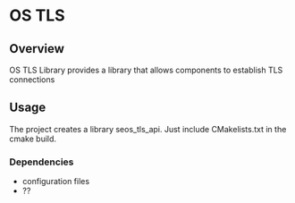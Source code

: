 # OS TLS

## Overview

OS TLS Library provides a library that allows components to establish TLS
connections

## Usage

The project creates a library seos_tls_api. Just include CMakelists.txt in the
cmake build.

### Dependencies

* configuration files
* ??
